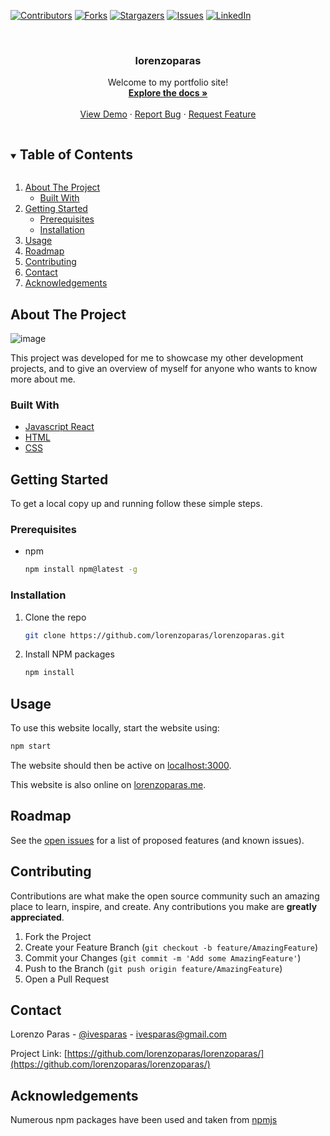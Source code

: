 [![Contributors][contributors-shield]][contributors-url]
[![Forks][forks-shield]][forks-url]
[![Stargazers][stars-shield]][stars-url]
[![Issues][issues-shield]][issues-url]
[![LinkedIn][linkedin-shield]][linkedin-url]

<!-- PROJECT LOGO -->
<br />
<p align="center">
  <h3 align="center">lorenzoparas</h3>

  <p align="center">
    Welcome to my portfolio site!
    <br />
    <a href="https://github.com/lorenzoparas/lorenzoparas/"><strong>Explore the docs »</strong></a>
    <br />
    <br />
    <a href="https://lorenzoparas.me/">View Demo</a>
    ·
    <a href="https://github.com/lorenzoparas/lorenzoparas/issues">Report Bug</a>
    ·
    <a href="https://github.com/lorenzoparas/lorenzoparas/issues">Request Feature</a>
  </p>
</p>

<!-- TABLE OF CONTENTS -->
<details open="open">
  <summary><h2 style="display: inline-block">Table of Contents</h2></summary>
  <ol>
    <li>
      <a href="#about-the-project">About The Project</a>
      <ul>
        <li><a href="#built-with">Built With</a></li>
      </ul>
    </li>
    <li>
      <a href="#getting-started">Getting Started</a>
      <ul>
        <li><a href="#prerequisites">Prerequisites</a></li>
        <li><a href="#installation">Installation</a></li>
      </ul>
    </li>
    <li><a href="#usage">Usage</a></li>
    <li><a href="#roadmap">Roadmap</a></li>
    <li><a href="#contributing">Contributing</a></li>
    <li><a href="#contact">Contact</a></li>
    <li><a href="#acknowledgements">Acknowledgements</a></li>
  </ol>
</details>



<!-- ABOUT THE PROJECT -->
## About The Project

![image](https://user-images.githubusercontent.com/42769265/132092411-87caf01a-3b43-4a87-9624-97d514ccca88.png)

This project was developed for me to showcase my other development projects, and to give an overview of myself for anyone who wants to know more about me.

### Built With

* [Javascript React](https://reactjs.org/)
* [HTML](https://html.com/)
* [CSS](https://developer.mozilla.org/en-US/docs/Web/CSS)

<!-- GETTING STARTED -->
## Getting Started

To get a local copy up and running follow these simple steps.

### Prerequisites

* npm
  ```sh
  npm install npm@latest -g
  ```

### Installation

1. Clone the repo
   ```sh
   git clone https://github.com/lorenzoparas/lorenzoparas.git
   ```
2. Install NPM packages
   ```sh
   npm install
   ```


<!-- USAGE EXAMPLES -->
## Usage

To use this website locally, start the website using:
   ```sh
   npm start
   ```
   
The website should then be active on [localhost:3000](http://localhost:3000).

This website is also online on [lorenzoparas.me](lorenzoparas.me).

<!-- ROADMAP -->
## Roadmap

See the [open issues](https://github.com/lorenzoparas/lorenzoparas/issues) for a list of proposed features (and known issues).

<!-- CONTRIBUTING -->
## Contributing

Contributions are what make the open source community such an amazing place to learn, inspire, and create. Any contributions you make are **greatly appreciated**.

1. Fork the Project
2. Create your Feature Branch (`git checkout -b feature/AmazingFeature`)
3. Commit your Changes (`git commit -m 'Add some AmazingFeature'`)
4. Push to the Branch (`git push origin feature/AmazingFeature`)
5. Open a Pull Request

<!-- CONTACT -->
## Contact

Lorenzo Paras - [@ivesparas](https://twitter.com/ivesparas) - ivesparas@gmail.com

Project Link: [https://github.com/lorenzoparas/lorenzoparas/](https://github.com/lorenzoparas/lorenzoparas/)

<!-- ACKNOWLEDGEMENTS -->
## Acknowledgements

Numerous npm packages have been used and taken from [npmjs](https://www.npmjs.com/)

<!-- MARKDOWN LINKS & IMAGES -->
<!-- https://www.markdownguide.org/basic-syntax/#reference-style-links -->
[contributors-shield]: https://img.shields.io/github/contributors/lorenzoparas/lorenzoparas.svg?style=for-the-badge
[contributors-url]: https://github.com/lorenzoparas/lorenzoparas/graphs/contributors
[forks-shield]: https://img.shields.io/github/forks/lorenzoparas/lorenzoparas.svg?style=for-the-badge
[forks-url]: https://github.com/lorenzoparas/lorenzoparas/network/members
[stars-shield]: https://img.shields.io/github/stars/lorenzoparas/lorenzoparas.svg?style=for-the-badge
[stars-url]: https://github.com/lorenzoparas/lorenzoparas/stargazers
[issues-shield]: https://img.shields.io/github/issues/lorenzoparas/lorenzoparas.svg?style=for-the-badge
[issues-url]: https://github.com/lorenzoparas/lorenzoparas/issues
[linkedin-shield]: https://img.shields.io/badge/-LinkedIn-black.svg?style=for-the-badge&logo=linkedin&colorB=555
[linkedin-url]: https://www.linkedin.com/in/lorenzoparas/
